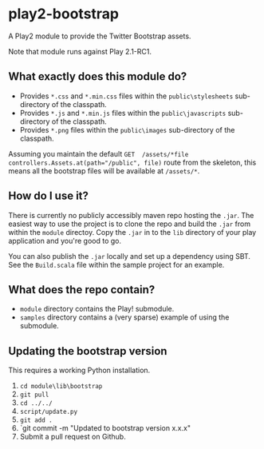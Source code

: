 # play2-bootstrap

A Play2 module to provide the Twitter Bootstrap assets.

Note that module runs against Play 2.1-RC1.

## What exactly does this module do?

* Provides `*.css` and `*.min.css` files within the `public\stylesheets` sub-directory of the classpath.
* Provides `*.js` and `*.min.js` files within the `public\javascripts` sub-directory of the classpath.
* Provides `*.png` files within the `public\images` sub-directory of the classpath.

Assuming you maintain the default `GET  /assets/*file controllers.Assets.at(path="/public", file)` route from the skeleton, this means all the bootstrap files will be available at `/assets/*`.

## How do I use it?

There is currently no publicly accessibly maven repo hosting the `.jar`. The easiest way to use the project is to clone the repo and build the `.jar` from within the `module` directoy. Copy the `.jar` in to the `lib` directory of your play application and you're good to go.

You can also publish the `.jar` locally and set up a dependency using SBT. See the `Build.scala` file within the sample project for an example.

## What does the repo contain?

* `module` directory contains the Play! submodule.
* `samples` directory contains a (very sparse) example of using the submodule.

## Updating the bootstrap version

This requires a working Python installation.

1. `cd module\lib\bootstrap`
2. `git pull`
3. `cd ../../`
4. `script/update.py`
5. `git add .`
6. `git commit -m "Updated to bootstrap version x.x.x"
7. Submit a pull request on Github.